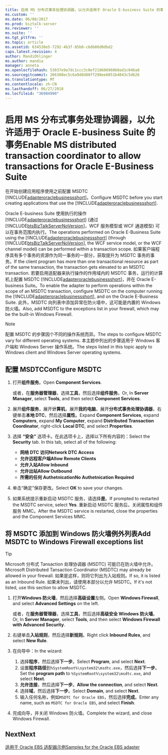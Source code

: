 ```yaml
---
title: 启用 MS 分布式事务处理协调器，以允许适用于 Oracle E-business Suite 的事务 |Microsoft Docs
ms.custom: ''
ms.date: 06/08/2017
ms.prod: biztalk-server
ms.reviewer: ''
ms.suite: ''
ms.tgt_pltfrm: ''
ms.topic: article
ms.assetid: 634538e5-7292-4b3f-85b0-c6db86d0dbd2
caps.latest.revision: 4
author: MandiOhlinger
ms.author: mandia
manager: anneta
ms.openlocfilehash: 53037e9a7dc1ccc3c0ef21860696060ad1c046a8
ms.sourcegitcommit: 266308ec5c6a9d8d80ff298ee6051b4843c5d626
ms.translationtype: MT
ms.contentlocale: zh-CN
ms.lasthandoff: 06/27/2018
ms.locfileid: "36984990"
---
```

# <a name="enable-ms-distributed-transaction-coordinator-to-allow-transactions-for-oracle-e-business-suite"></a><span data-ttu-id="1a51a-102">启用 MS 分布式事务处理协调器，以允许适用于 Oracle E-business Suite 的事务</span><span class="sxs-lookup"><span data-stu-id="1a51a-102">Enable MS distributed transaction coordinator to allow transactions for Oracle E-Business Suite</span></span>
<span data-ttu-id="1a51a-103">在开始创建应用程序使用之前配置 MSDTC [!INCLUDE[adapteroraclebusinessshort](../../includes/adapteroraclebusinessshort-md.md)]。</span><span class="sxs-lookup"><span data-stu-id="1a51a-103">Configure MSDTC before you start creating applications that use the [!INCLUDE[adapteroraclebusinessshort](../../includes/adapteroraclebusinessshort-md.md)].</span></span>  
  
<span data-ttu-id="1a51a-104">Oracle E-business Suite 使用执行的操作[!INCLUDE[adapteroraclebusinessshort](../../includes/adapteroraclebusinessshort-md.md)] (通过[!INCLUDE[btsBizTalkServerNoVersion](../../includes/btsbiztalkservernoversion-md.md)]，WCF 服务模型或 WCF 通道模型) 可以在事务范围内执行。</span><span class="sxs-lookup"><span data-stu-id="1a51a-104">The operations performed on Oracle E-Business Suite using the [!INCLUDE[adapteroraclebusinessshort](../../includes/adapteroraclebusinessshort-md.md)] (through [!INCLUDE[btsBizTalkServerNoVersion](../../includes/btsbiztalkservernoversion-md.md)], the WCF service model, or the WCF channel model) can be performed within a transaction scope.</span></span> <span data-ttu-id="1a51a-105">如果客户端程序具有多个事务的资源作为同一事务的一部分，获取提升为 MSDTC 事务的事务。</span><span class="sxs-lookup"><span data-stu-id="1a51a-105">If the client program has more than one transactional resource as part of the same transaction, the transaction gets elevated to an MSDTC transaction.</span></span> <span data-ttu-id="1a51a-106">若要启用适配器来执行操作的作用域内的 MSDTC 事务，运行的计算机上配置 MSDTC [!INCLUDE[adapteroraclebusinessshort](../../includes/adapteroraclebusinessshort-md.md)]，并在 Oracle E-business Suite。</span><span class="sxs-lookup"><span data-stu-id="1a51a-106">To enable the adapter to perform operations within the scope of an MSDTC transaction, configure MSDTC on the computer running the [!INCLUDE[adapteroraclebusinessshort](../../includes/adapteroraclebusinessshort-md.md)], and on the Oracle E-Business Suite.</span></span> <span data-ttu-id="1a51a-107">此外，MSDTC 向列表中添加异常在防火墙中，这可能是内置的 Windows 防火墙。</span><span class="sxs-lookup"><span data-stu-id="1a51a-107">Also, add MSDTC to the exceptions list in your firewall, which may be the built-in Windows Firewall.</span></span> 
  
> [!NOTE]
>  <span data-ttu-id="1a51a-108">配置 MSDTC 的步骤因个不同的操作系统而异。</span><span class="sxs-lookup"><span data-stu-id="1a51a-108">The steps to configure MSDTC vary for different operating systems.</span></span> <span data-ttu-id="1a51a-109">本主题中列出的步骤适用于 Windows 客户端和 Windows Server 操作系统。</span><span class="sxs-lookup"><span data-stu-id="1a51a-109">The steps listed in this topic apply to Windows client and Windows Server operating systems.</span></span>  
  
## <a name="configure-msdtc"></a><span data-ttu-id="1a51a-110">配置 MSDTC</span><span class="sxs-lookup"><span data-stu-id="1a51a-110">Configure MSDTC</span></span>  
  
1. <span data-ttu-id="1a51a-111">打开**组件服务**。</span><span class="sxs-lookup"><span data-stu-id="1a51a-111">Open **Component Services**.</span></span>  

   <span data-ttu-id="1a51a-112">或者，在**服务器管理器**，选择**工具**，然后选择**组件服务**。</span><span class="sxs-lookup"><span data-stu-id="1a51a-112">Or, In **Server Manager**, select **Tools**, and then select **Component Services**.</span></span>  
  
2. <span data-ttu-id="1a51a-113">展开**组件服务**，展开**计算机**，展开**我的电脑**，展开**分布式事务处理协调器**，右键单击**本地 DTC**，然后选择**属性**。</span><span class="sxs-lookup"><span data-stu-id="1a51a-113">Expand **Component Services**, expand **Computers**, expand **My Computer**, expand **Distributed Transaction Coordinator**, right-click **Local DTC**, and select **Properties**.</span></span>  
  
3. <span data-ttu-id="1a51a-114">选择 **“安全”** 选项卡。在此选项卡上，选择以下所有内容的：</span><span class="sxs-lookup"><span data-stu-id="1a51a-114">Select the **Security** tab. In this tab, select all of the following:</span></span> 

   - <span data-ttu-id="1a51a-115">**网络 DTC 访问**</span><span class="sxs-lookup"><span data-stu-id="1a51a-115">**Network DTC Access**</span></span>
   - <span data-ttu-id="1a51a-116">**允许远程客户端**</span><span class="sxs-lookup"><span data-stu-id="1a51a-116">**Allow Remote Clients**</span></span> 
   - <span data-ttu-id="1a51a-117">**允许入站**</span><span class="sxs-lookup"><span data-stu-id="1a51a-117">**Allow Inbound**</span></span> 
   - <span data-ttu-id="1a51a-118">**允许出站**</span><span class="sxs-lookup"><span data-stu-id="1a51a-118">**Allow Outbound**</span></span> 
   - <span data-ttu-id="1a51a-119">**所需的任何 Authetnication**</span><span class="sxs-lookup"><span data-stu-id="1a51a-119">**No Authetnication Required**</span></span>
  
4. <span data-ttu-id="1a51a-120">单击“确定”保存更改。</span><span class="sxs-lookup"><span data-stu-id="1a51a-120">Select **OK** to save your changes.</span></span>  
  
5. <span data-ttu-id="1a51a-121">如果系统提示重新启动 MSDTC 服务，请选择**是**。</span><span class="sxs-lookup"><span data-stu-id="1a51a-121">If prompted to restarted the MSDTC service, select **Yes**.</span></span> <span data-ttu-id="1a51a-122">重新启动 MSDTC 服务后，关闭属性和组件服务 MMC。</span><span class="sxs-lookup"><span data-stu-id="1a51a-122">After the MSDTC service is restarted, close the properties and the Component Services MMC.</span></span> 
  
## <a name="add-msdtc-to-windows-firewall-exceptions-list"></a><span data-ttu-id="1a51a-123">将 MSDTC 添加到 Windows 防火墙例外列表</span><span class="sxs-lookup"><span data-stu-id="1a51a-123">Add MSDTC to Windows Firewall exceptions list</span></span>  

> [!TIP] 
>  <span data-ttu-id="1a51a-124">Microsoft 分布式 Tansaction 处理协调器 (MSDTC) 可能已在防火墙中允许。</span><span class="sxs-lookup"><span data-stu-id="1a51a-124">Microsoft Distributed Tansaction Coordinator (MSDTC) may already be allowed in your firewall.</span></span> <span data-ttu-id="1a51a-125">如果是这样，则将它列出为入站规则。</span><span class="sxs-lookup"><span data-stu-id="1a51a-125">If so, it is listed as an Inbound Rule.</span></span> <span data-ttu-id="1a51a-126">如果未列出，请使用本部分以允许 MSDTC。</span><span class="sxs-lookup"><span data-stu-id="1a51a-126">If it's not listed, use this section to allow MSDTC.</span></span> 

1.  <span data-ttu-id="1a51a-127">打开**Windows 防火墙**，然后选择**高级设置**左侧。</span><span class="sxs-lookup"><span data-stu-id="1a51a-127">Open **Windows Firewall**, and select **Advanced Settings** on the left.</span></span>  

    <span data-ttu-id="1a51a-128">或者，在**服务器管理器**，选择**工具**，然后选择**高级安全 Windows 防火墙**。</span><span class="sxs-lookup"><span data-stu-id="1a51a-128">Or, In **Server Manager**, select **Tools**, and then select **Windows Firewall with Advanced Security**.</span></span>  
  
2.  <span data-ttu-id="1a51a-129">右键单击**入站规则**，然后选择**新规则**。</span><span class="sxs-lookup"><span data-stu-id="1a51a-129">Right click **Inbound Rules**, and select **New Rule**.</span></span>  
  
3.  <span data-ttu-id="1a51a-130">在向导中：</span><span class="sxs-lookup"><span data-stu-id="1a51a-130">In the wizard:</span></span> 

    1. <span data-ttu-id="1a51a-131">选择**程序**，然后选择**下一步**。</span><span class="sxs-lookup"><span data-stu-id="1a51a-131">Select **Program**, and select **Next**.</span></span> 
    2. <span data-ttu-id="1a51a-132">设置**程序路径**到`%SystemRoot%\system32\msdtc.exe`，然后选择**下一步**。</span><span class="sxs-lookup"><span data-stu-id="1a51a-132">Set the **program path** to `%SystemRoot%\system32\msdtc.exe`, and select **Next**.</span></span>  
    3. <span data-ttu-id="1a51a-133">**允许连接**，然后选择**下一步**。</span><span class="sxs-lookup"><span data-stu-id="1a51a-133">**Allow the connection**, and select **Next**.</span></span>
    4. <span data-ttu-id="1a51a-134">选择**域**，然后选择**下一步**。</span><span class="sxs-lookup"><span data-stu-id="1a51a-134">Select **Domain**, and select **Next**.</span></span>
    5. <span data-ttu-id="1a51a-135">输入任何名称，例如`MSDTC for Oracle EBS`，然后选择**完成**。</span><span class="sxs-lookup"><span data-stu-id="1a51a-135">Enter any name, such as `MSDTC for Oracle EBS`, and select **Finish**.</span></span>
  
5.  <span data-ttu-id="1a51a-136">完成向导，并关闭 Windows 防火墙。</span><span class="sxs-lookup"><span data-stu-id="1a51a-136">Complete the wizard, and close Windows Firewall.</span></span> 
  
## <a name="next"></a><span data-ttu-id="1a51a-137">Next</span><span class="sxs-lookup"><span data-stu-id="1a51a-137">Next</span></span> 
[<span data-ttu-id="1a51a-138">适用于 Oracle EBS 适配器示例</span><span class="sxs-lookup"><span data-stu-id="1a51a-138">Samples for the Oracle EBS adapter</span></span>](../../adapters-and-accelerators/adapter-oracle-ebs/samples-for-the-oracle-ebs-adapter.md)